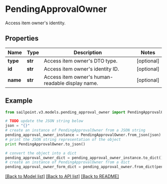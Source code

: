# PendingApprovalOwner

Access item owner's identity.

## Properties
Name | Type | Description | Notes
------------ | ------------- | ------------- | -------------
**type** | **str** | Access item owner&#39;s DTO type. | [optional] 
**id** | **str** | Access item owner&#39;s identity ID. | [optional] 
**name** | **str** | Access item owner&#39;s human-readable display name. | [optional] 

## Example

```python
from sailpoint.v3.models.pending_approval_owner import PendingApprovalOwner

# TODO update the JSON string below
json = "{}"
# create an instance of PendingApprovalOwner from a JSON string
pending_approval_owner_instance = PendingApprovalOwner.from_json(json)
# print the JSON string representation of the object
print PendingApprovalOwner.to_json()

# convert the object into a dict
pending_approval_owner_dict = pending_approval_owner_instance.to_dict()
# create an instance of PendingApprovalOwner from a dict
pending_approval_owner_form_dict = pending_approval_owner.from_dict(pending_approval_owner_dict)
```
[[Back to Model list]](../README.md#documentation-for-models) [[Back to API list]](../README.md#documentation-for-api-endpoints) [[Back to README]](../README.md)


